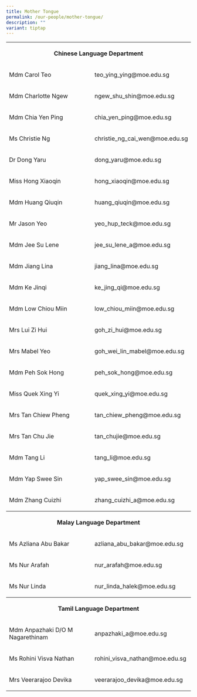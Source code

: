 ```yaml
---
title: Mother Tongue
permalink: /our-people/mother-tongue/
description: ""
variant: tiptap
---
```

<table><tbody><tr><th rowspan="1" colspan="2"><p>Chinese Language Department</p></th></tr><tr><td rowspan="1" colspan="1"><p>Mdm Carol Teo</p></td><td rowspan="1" colspan="1"><p>teo_ying_ying@moe.edu.sg</p></td></tr><tr><td rowspan="1" colspan="1"><p>Mdm Charlotte Ngew</p></td><td rowspan="1" colspan="1"><p>ngew_shu_shin@moe.edu.sg</p></td></tr><tr><td rowspan="1" colspan="1"><p>Mdm Chia Yen Ping</p></td><td rowspan="1" colspan="1"><p>chia_yen_ping@moe.edu.sg</p></td></tr><tr><td rowspan="1" colspan="1"><p>Ms Christie Ng</p></td><td rowspan="1" colspan="1"><p>christie_ng_cai_wen@moe.edu.sg</p></td></tr><tr><td rowspan="1" colspan="1"><p>Dr Dong Yaru</p></td><td rowspan="1" colspan="1"><p>dong_yaru@moe.edu.sg</p></td></tr><tr><td rowspan="1" colspan="1"><p>Miss Hong Xiaoqin</p></td><td rowspan="1" colspan="1"><p>hong_xiaoqin@moe.edu.sg</p></td></tr><tr><td rowspan="1" colspan="1"><p>Mdm Huang Qiuqin</p></td><td rowspan="1" colspan="1"><p>huang_qiuqin@moe.edu.sg</p></td></tr><tr><td rowspan="1" colspan="1"><p>Mr Jason Yeo</p></td><td rowspan="1" colspan="1"><p>yeo_hup_teck@moe.edu.sg</p></td></tr><tr><td rowspan="1" colspan="1"><p>Mdm Jee Su Lene</p></td><td rowspan="1" colspan="1"><p>jee_su_lene_a@moe.edu.sg</p></td></tr><tr><td rowspan="1" colspan="1"><p>Mdm Jiang Lina</p></td><td rowspan="1" colspan="1"><p>jiang_lina@moe.edu.sg</p></td></tr><tr><td rowspan="1" colspan="1"><p>Mdm Ke Jinqi</p></td><td rowspan="1" colspan="1"><p>ke_jing_qi@moe.edu.sg</p></td></tr><tr><td rowspan="1" colspan="1"><p>Mdm Low Chiou Miin</p></td><td rowspan="1" colspan="1"><p>low_chiou_miin@moe.edu.sg</p></td></tr><tr><td rowspan="1" colspan="1"><p>Mrs Lui Zi Hui</p></td><td rowspan="1" colspan="1"><p>goh_zi_hui@moe.edu.sg</p></td></tr><tr><td rowspan="1" colspan="1"><p>Mrs Mabel Yeo</p></td><td rowspan="1" colspan="1"><p>goh_wei_lin_mabel@moe.edu.sg</p></td></tr><tr><td rowspan="1" colspan="1"><p>Mdm Peh Sok Hong</p></td><td rowspan="1" colspan="1"><p>peh_sok_hong@moe.edu.sg</p></td></tr><tr><td rowspan="1" colspan="1"><p>Miss Quek Xing Yi</p></td><td rowspan="1" colspan="1"><p>quek_xing_yi@moe.edu.sg</p></td></tr><tr><td rowspan="1" colspan="1"><p>Mrs Tan Chiew Pheng</p></td><td rowspan="1" colspan="1"><p>tan_chiew_pheng@moe.edu.sg</p></td></tr><tr><td rowspan="1" colspan="1"><p>Mrs Tan Chu Jie</p></td><td rowspan="1" colspan="1"><p>tan_chujie@moe.edu.sg</p></td></tr><tr><td rowspan="1" colspan="1"><p>Mdm Tang Li</p></td><td rowspan="1" colspan="1"><p>tang_li@moe.edu.sg</p></td></tr><tr><td rowspan="1" colspan="1"><p>Mdm Yap Swee Sin</p></td><td rowspan="1" colspan="1"><p>yap_swee_sin@moe.edu.sg</p></td></tr><tr><td rowspan="1" colspan="1"><p>Mdm Zhang Cuizhi</p></td><td rowspan="1" colspan="1"><p>zhang_cuizhi_a@moe.edu.sg</p></td></tr><tr><th rowspan="1" colspan="2"><p>Malay Language Department</p></th></tr><tr><td rowspan="1" colspan="1"><p>Ms Azliana Abu Bakar</p></td><td rowspan="1" colspan="1"><p>azliana_abu_bakar@moe.edu.sg</p></td></tr><tr><td rowspan="1" colspan="1"><p>Ms Nur Arafah</p></td><td rowspan="1" colspan="1"><p>nur_arafah@moe.edu.sg</p></td></tr><tr><td rowspan="1" colspan="1"><p>Ms Nur Linda</p></td><td rowspan="1" colspan="1"><p>nur_linda_halek@moe.edu.sg</p></td></tr><tr><th rowspan="1" colspan="2"><p>Tamil Language Department</p></th></tr><tr><td rowspan="1" colspan="1"><p>Mdm Anpazhaki D/O M Nagarethinam</p></td><td rowspan="1" colspan="1"><p>anpazhaki_a@moe.edu.sg</p></td></tr><tr><td rowspan="1" colspan="1"><p>Ms Rohini Visva Nathan</p></td><td rowspan="1" colspan="1"><p>rohini_visva_nathan@moe.edu.sg</p></td></tr><tr><td rowspan="1" colspan="1"><p>Mrs Veerarajoo Devika</p></td><td rowspan="1" colspan="1"><p>veerarajoo_devika@moe.edu.sg</p></td></tr></tbody></table><p></p>